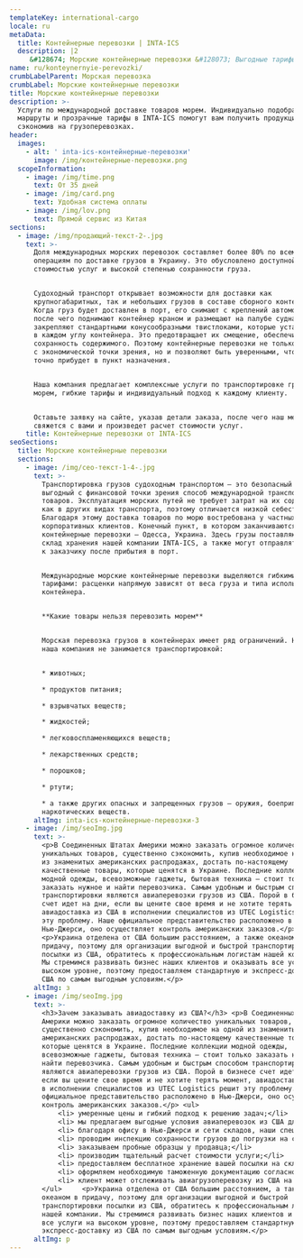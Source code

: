```yaml
---
templateKey: international-cargo
locale: ru
metaData:
  title: Контейнерные перевозки | INTA-ICS
  description: |2
     &#128674; Морские контейнерные перевозки &#128073; Выгодные тарифы на сборные грузы &#9989; LCL, FCL. Полный комплекс сопроводительных услуг, таможенное оформление &#9989; Поддержка 24/7 - Звони &#9742; 068 5555 999
name: ru/konteynernyie-perevozki/
crumbLabelParent: Морская перевозка
crumbLabel: Морские контейнерные перевозки
title: Морские контейнерные перевозки
description: >-
  Услуги по международной доставке товаров морем. Индивидуально подобранные
  маршруты и прозрачные тарифы в INTA-ICS помогут вам получить продукцию,
  сэкономив на грузоперевозках.
header:
  images:
    - alt: ' inta-ics-контейнерные-перевозки'
      image: /img/контейнерные-перевозки.png
  scopeInformation:
    - image: /img/time.png
      text: От 35 дней
    - image: /img/card.png
      text: Удобная система оплаты
    - image: /img/lov.png
      text: Прямой сервис из Китая
sections:
  - image: /img/продающий-текст-2-.jpg
    text: >-
      Доля международных морских перевозок составляет более 80% по всем
      операциям по доставке грузов в Украину. Это обусловлено доступной
      стоимостью услуг и высокой степенью сохранности груза.


      Судоходный транспорт открывает возможности для доставки как
      крупногабаритных, так и небольших грузов в составе сборного контейнера.
      Когда груз будет доставлен в порт, его снимают с креплений автомобиля,
      после чего поднимают контейнер краном и размещают на палубе судна. Грузы
      закрепляют стандартными конусообразными твистлоками, которые устанавливают
      в каждом углу контейнера. Это предотвращает их смещение, обеспечивая
      сохранность содержимого. Поэтому контейнерные перевозки не только выгодны
      с экономической точки зрения, но и позволяют быть уверенными, что груз
      точно прибудет в пункт назначения.


      Наша компания предлагает комплексные услуги по транспортировке грузов
      морем, гибкие тарифы и индивидуальный подход к каждому клиенту.


      Оставьте заявку на сайте, указав детали заказа, после чего наш менеджер
      свяжется с вами и произведет расчет стоимости услуг.
    title: Контейнерные перевозки от INTA-ICS
seoSections:
  title: Морские контейнерные перевозки
  sections:
    - image: /img/сео-текст-1-4-.jpg
      text: >-
        Транспортировка грузов судоходным транспортом — это безопасный и
        выгодный с финансовой точки зрения способ международной транспортировки
        товаров. Эксплуатация морских путей не требует затрат на их содержание,
        как в других видах транспорта, поэтому отличается низкой себестоимостью.
        Благодаря этому доставка товаров по морю востребована у частных и
        корпоративных клиентов. Конечный пункт, в котором заканчиваются морские
        контейнерные перевозки — Одесса, Украина. Здесь грузы поставляются на
        склад хранения нашей компании INTA-ICS, а также могут отправляться сразу
        к заказчику после прибытия в порт.


        Международные морские контейнерные перевозки выделяются гибкими
        тарифами: расценки напрямую зависят от веса груза и типа используемого
        контейнера.


        **Какие товары нельзя перевозить морем**


        Морская перевозка грузов в контейнерах имеет ряд ограничений. Например,
        наша компания не занимается транспортировкой:


        * животных;

        * продуктов питания;

        * взрывчатых веществ;

        * жидкостей;

        * легковоспламеняющихся веществ;

        * лекарственных средств;

        * порошков;

        * ртути;

        * а также других опасных и запрещенных грузов — оружия, боеприпасов,
        наркотических веществ.
      altImg: inta-ics-контейнерные-перевозки-3
    - image: /img/seoImg.jpg
      text: >-
        <p>В Соединенных Штатах Америки можно заказать огромное количество
        уникальных товаров, существенно сэкономить, купив необходимое на одной
        из знаменитых американских распродажах, достать по-настоящему
        качественные товары, которые ценятся в Украине. Последние коллекции
        модной одежды, всевозможные гаджеты, бытовая техника — стоит только
        заказать нужное и найти перевозчика. Самым удобным и быстрым способом
        транспортировки являются авиаперевозки грузов из США. Порой в бизнесе
        счет идет на дни, если вы цените свое время и не хотите терять момент,
        авиадоставка из США в исполнении специалистов из UTEC Logistics решит
        эту проблему. Наше официальное представительство расположено в
        Нью-Джерси, оно осуществляет контроль американских заказов.</p>
        <p>Украина отделена от США большим расстоянием, а также океаном в
        придачу, поэтому для организации выгодной и быстрой транспортировки
        посылки из США, обратитесь к профессиональным логистам нашей компании.
        Мы стремимся развивать бизнес наших клиентов и оказывать все услуги на
        высоком уровне, поэтому предоставляем стандартную и экспресс-доставку из
        США по самым выгодным условиям.</p>
      altImg: з
    - image: /img/seoImg.jpg
      text: >-
        <h3>Зачем заказывать авиадоставку из США?</h3> <p>В Соединенных Штатах
        Америки можно заказать огромное количество уникальных товаров,
        существенно сэкономить, купив необходимое на одной из знаменитых
        американских распродажах, достать по-настоящему качественные товары,
        которые ценятся в Украине. Последние коллекции модной одежды,
        всевозможные гаджеты, бытовая техника — стоит только заказать нужное и
        найти перевозчика. Самым удобным и быстрым способом транспортировки
        являются авиаперевозки грузов из США. Порой в бизнесе счет идет на дни,
        если вы цените свое время и не хотите терять момент, авиадоставка из США
        в исполнении специалистов из UTEC Logistics решит эту проблему. Наше
        официальное представительство расположено в Нью-Джерси, оно осуществляет
        контроль американских заказов.</p> <ul>
            <li> умеренные цены и гибкий подход к решению задач;</li>
            <li> мы предлагаем выгодные условия авиаперевозок из США для клиентов;</li>
            <li> благодаря офису в Нью-Джерси и сети складов, наши специалисты контролируют доставку посылок из США в Украину;</li>
            <li> проводим инспекцию сохранности грузов до погрузки на самолет, подкрепляя отчет фото- и видеосъемкой;</li>
            <li> заказываем пробные образцы у продавца;</li>
            <li> производим тщательный расчет стоимости услуги;</li>
            <li> предоставляем бесплатное хранение вашей посылки на складе, пока она ожидает транспортировки;</li>
            <li> оформляем необходимую таможенную документацию согласно международному законодательству;</li>
            <li> клиент может отслеживать авиагрузоперевозку из США на всем пути следования с помощью трекинга</li>
        </ul>     <p>Украина отделена от США большим расстоянием, а также
        океаном в придачу, поэтому для организации выгодной и быстрой
        транспортировки посылки из США, обратитесь к профессиональным логистам
        нашей компании. Мы стремимся развивать бизнес наших клиентов и оказывать
        все услуги на высоком уровне, поэтому предоставляем стандартную и
        экспресс-доставку из США по самым выгодным условиям.</p>
      altImg: р
---
```

